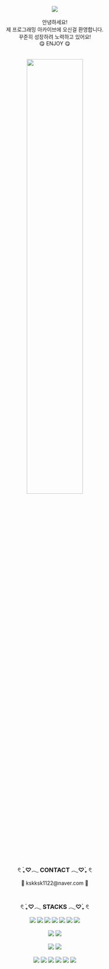 <div align="center"><img src="https://capsule-render.vercel.app/api?type=soft&color=FFBBBB&height=150&section=header&text=Welcome!&&desc=SuKyung's&nbsp;GitHub&fontSize=70&animation=fadeIn&fontColor=FFFFFF&descSize=22&descAlignY=75" />
</div>
<div align="center">
<br>안녕하세요!<br>
제 프로그래밍 아카이브에 오신걸 환영합니다.<br>
꾸준히 성장하려 노력하고 있어요! <br>
😋 ENJOY 😋<br><br><br>
<img width="55%" src="https://user-images.githubusercontent.com/103197599/177783134-86050648-2839-43b0-a9ad-3ca38433ba80.jpg"/>

</div>
<br>
<div align="center">
<h3>𓏲 ࣪₊♡𓂃 CONTACT 𓂃♡࣪₊ 𓏲</h3>
📧 kskksk1122@naver.com 📧<br><br>
<h3>𓏲 ࣪₊♡𓂃 STACKS 𓂃♡࣪₊ 𓏲</h3>
<img src="https://img.shields.io/badge/JAVA-FF5E00?style=flat-square&logo=java&logoColor=white"/>
<img src="https://img.shields.io/badge/JSP-BDBDBD?style=flat-square&logo=Java&logoColor=white"/>
<img src="https://img.shields.io/badge/Python-489CFF?style=flat-square&logo=Python&logoColor=white"/>
<img src="https://img.shields.io/badge/JavaScript-FFE400?style=flat-square&logo=JavaScript&logoColor=white"/>
<img src="https://img.shields.io/badge/Spring-1DDB16?style=flat-square&logo=Spring&logoColor=white"/>
<img src="https://img.shields.io/badge/HTML-ED4C00?style=flat-square&logo=HTML5&logoColor=white"/>   
<img src="https://img.shields.io/badge/Linux-000000?style=flat-square&logo=Linux&logoColor=white"/>   
<br><br>
<img src="https://img.shields.io/badge/MySQL-00D8FF?style=flat-square&logo=MySQL&logoColor=black"/>
<img src="https://img.shields.io/badge/Oracle-FF0000?style=flat-square&logo=Oracle&logoColor=white"/>
<br><br>
<img src="https://img.shields.io/badge/CSS-1F50B5?style=flat-square&logo=CSS3&logoColor=white"/>
<img src="https://img.shields.io/badge/Bootstrap-8324FF?style=flat-square&logo=Bootstrap&logoColor=white"/>
<br><br>
<img src="https://img.shields.io/badge/Eclipse-4D00ED?style=flat-square&logo=Eclipse IDE&logoColor=white"/>
<img src="https://img.shields.io/badge/Jupyter-FF8224?style=flat-square&logo=Jupyter&logoColor=white"/>
<img src="https://img.shields.io/badge/Visual Studio-7112FF?style=flat-square&logo=Visual Studio&logoColor=white"/>
<img src="https://img.shields.io/badge/Apache Tomcat-FAED7D?style=flat-square&logo=Apache Tomcat&logoColor=black"/>
<img src="https://img.shields.io/badge/Unity-FFFFFF?style=flat-square&logo=Unity&logoColor=black"/>
<img src="https://img.shields.io/badge/Android Studio-1DDB16?style=flat-square&logo=Android Studio&logoColor=white"/>
</div>


